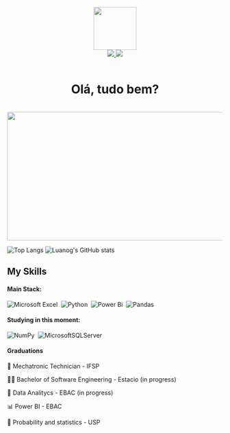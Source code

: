 <div id="header" align="center">
  <img src="https://media.giphy.com/media/M9gbBd9nbDrOTu1Mqx/giphy.gif" width="100"/>
</div>

<div id="badges" align="center">
  <a href="https://www.linkedin.com/in/luan-nogueira-data/">
    <img src="https://img.shields.io/badge/linkedin-%230A66C2.svg?&style=for-the-badge&logo=linkedin&logoColor=white" />
  </a>
  <a href="https://luanog.github.io/Portfolio/" align="center">
    <img src="https://img.shields.io/badge/github%20pages-121013?style=for-the-badge&logo=github&logoColor=white"/>
  </a>
</div>

<br>
<h1 align="center">Olá, tudo bem?</h1>
<br>

<div align="center">
  <img src="https://media.giphy.com/media/dWesBcTLavkZuG35MI/giphy.gif" width="600" height="300"/>
</div>

![Top Langs](https://github-readme-stats.vercel.app/api/top-langs/?username=Luanog&layout=compact&theme=transparent)
![Luanog's GitHub stats](https://github-readme-stats.vercel.app/api?username=Luanog&show_icons=true&theme=transparent)



## My Skills

#### Main Stack:

![Microsoft Excel](https://img.shields.io/badge/Microsoft_Excel-217346?style=for-the-badge&logo=microsoft-excel&logoColor=white)&nbsp;
![Python](https://img.shields.io/badge/Python-14354C?style=for-the-badge&logo=python&logoColor=white)&nbsp;
![Power Bi](https://img.shields.io/badge/power_bi-F2C811?style=for-the-badge&logo=powerbi&logoColor=black)&nbsp;
![Pandas](https://img.shields.io/badge/pandas-%23150458.svg?style=for-the-badge&logo=pandas&logoColor=white)&nbsp;

#### Studying in this moment:


![NumPy](https://img.shields.io/badge/numpy-%23013243.svg?style=for-the-badge&logo=numpy&logoColor=white)&nbsp;
![MicrosoftSQLServer](https://img.shields.io/badge/Microsoft%20SQL%20Server-CC2927?style=for-the-badge&logo=microsoft%20sql%20server&logoColor=white)&nbsp;


#### Graduations

🤖 Mechatronic Technician - IFSP

🧑‍💻 Bachelor of Software Engineering - Estacio (in progress)

🎲 Data Analitycs - EBAC (in progress)

📊 Power BI - EBAC

🔢 Probability and statistics - USP



